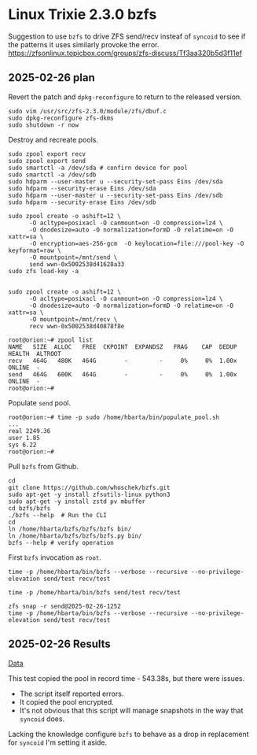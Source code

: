 # Linux Trixie 2.3.0 bzfs

Suggestion to use `bzfs` to drive ZFS send/recv insteaf of `syncoid` to see if the patterns it uses similarly provoke the error. <https://zfsonlinux.topicbox.com/groups/zfs-discuss/Tf3aa320b5d3f11ef>

## 2025-02-26 plan

Revert the patch and `dpkg-reconfigure` to return to the released version.

```text
sudo vim /usr/src/zfs-2.3.0/module/zfs/dbuf.c
sudo dpkg-reconfigure zfs-dkms
sudo shutdown -r now
```

Destroy and recreate pools.

```text
sudo zpool export recv
sudo zpool export send
sudo smartctl -a /dev/sda # confirn device for pool
sudo smartctl -a /dev/sdb
sudo hdparm --user-master u --security-set-pass Eins /dev/sda
sudo hdparm --security-erase Eins /dev/sda
sudo hdparm --user-master u --security-set-pass Eins /dev/sdb
sudo hdparm --security-erase Eins /dev/sdb
```

```text
sudo zpool create -o ashift=12 \
      -O acltype=posixacl -O canmount=on -O compression=lz4 \
      -O dnodesize=auto -O normalization=formD -O relatime=on -O xattr=sa \
      -O encryption=aes-256-gcm  -O keylocation=file:///pool-key -O keyformat=raw \
      -O mountpoint=/mnt/send \
      send wwn-0x5002538d41628a33
sudo zfs load-key -a


sudo zpool create -o ashift=12 \
      -O acltype=posixacl -O canmount=on -O compression=lz4 \
      -O dnodesize=auto -O normalization=formD -O relatime=on -O xattr=sa \
      -O mountpoint=/mnt/recv \
      recv wwn-0x5002538d40878f8e
```

```text
root@orion:~# zpool list
NAME   SIZE  ALLOC   FREE  CKPOINT  EXPANDSZ   FRAG    CAP  DEDUP    HEALTH  ALTROOT
recv   464G   480K   464G        -         -     0%     0%  1.00x    ONLINE  -
send   464G   600K   464G        -         -     0%     0%  1.00x    ONLINE  -
root@orion:~# 
```

Populate `send` pool.

```text
root@orion:~# time -p sudo /home/hbarta/bin/populate_pool.sh
...
real 2249.36
user 1.85
sys 6.22
root@orion:~#
```

Pull `bzfs` from Github.

```text
cd
git clone https://github.com/whoschek/bzfs.git
sudo apt-get -y install zfsutils-linux python3 
sudo apt-get -y install zstd pv mbuffer
cd bzfs/bzfs
./bzfs --help  # Run the CLI
cd
ln /home/hbarta/bzfs/bzfs/bzfs bin/
ln /home/hbarta/bzfs/bzfs/bzfs.py bin/
bzfs --help # verify operation
```

First `bzfs` invocation as `root`.

```text
time -p /home/hbarta/bin/bzfs --verbose --recursive --no-privilege-elevation send/test recv/test

time -p /home/hbarta/bin/bzfs send/test recv/test

zfs snap -r send@2025-02-26-1252
time -p /home/hbarta/bin/bzfs --verbose --recursive --no-privilege-elevation send/test recv/test
```

## 2025-02-26 Results

[Data](./data.md)

This test copied the pool in record time - 543.38s, but there were issues.

* The script itself reported errors.
* It copied the pool encrypted. 
* It's not obvious that this script will manage snapshots in the way that `syncoid` does.

Lacking the knowledge configure `bzfs` to behave as a drop in replacement for `syncoid` I'm setting it aside.
